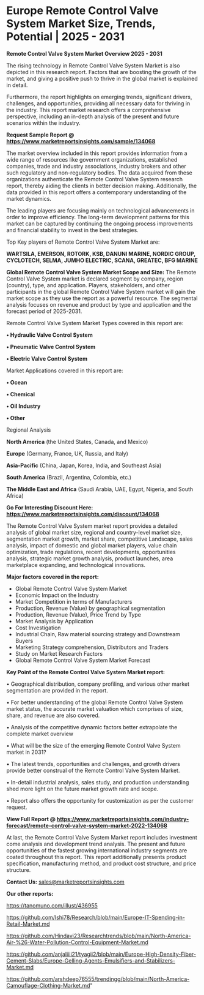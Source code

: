 # Europe Remote Control Valve System Market Size, Trends, Potential | 2025 - 2031

<Strong> Remote Control Valve System Market Overview 2025 - 2031</strong>

The rising technology in Remote Control Valve System Market is also depicted in this research report. Factors that are boosting the growth of the market, and giving a positive push to thrive in the global market is explained in detail.

Furthermore, the report highlights on emerging trends, significant drivers, challenges, and opportunities, providing all necessary data for thriving in the industry. This report market research offers a comprehensive perspective, including an in-depth analysis of the present and future scenarios within the industry.

<strong>Request Sample Report @ <a href=https://www.marketreportsinsights.com/sample/134068>https://www.marketreportsinsights.com/sample/134068</a></strong>

The market overview included in this report provides information from a wide range of resources like government organizations, established companies, trade and industry associations, industry brokers and other such regulatory and non-regulatory bodies. The data acquired from these organizations authenticate the Remote Control Valve System research report, thereby aiding the clients in better decision making. Additionally, the data provided in this report offers a contemporary understanding of the market dynamics.

The leading players are focusing mainly on technological advancements in order to improve efficiency. The long-term development patterns for this market can be captured by continuing the ongoing process improvements and financial stability to invest in the best strategies.

Top Key players of Remote Control Valve System Market are:

<strong>WARTSILA, EMERSON, ROTORK, KSB, DANUNI MARINE, NORDIC GROUP, CYCLOTECH, SELMA, JUMHO ELECTRIC, SCANA, GREATEC, BFG MARINE</strong>

<strong><b>Global Remote Control Valve System Market Scope and Size:</b></strong>
The Remote Control Valve System market is declared segment by company, region (country), type, and application. Players, stakeholders, and other participants in the global Remote Control Valve System market will gain the market scope as they use the report as a powerful resource. The segmental analysis focuses on revenue and product by type and application and the forecast period of 2025-2031.

Remote Control Valve System Market Types covered in this report are:

<strong>• Hydraulic Valve Control System

• Pneumatic Valve Control System

• Electric Valve Control System</strong>

Market Applications covered in this report are:

<strong>• Ocean

• Chemical

• Oil Industry

• Other</strong> 

Regional Analysis

<strong>North America</strong> (the United States, Canada, and Mexico)

<strong>Europe</strong> (Germany, France, UK, Russia, and Italy)

<strong>Asia-Pacific</strong> (China, Japan, Korea, India, and Southeast Asia)

<strong>South America</strong> (Brazil, Argentina, Colombia, etc.)

<strong>The Middle East and Africa</strong> (Saudi Arabia, UAE, Egypt, Nigeria, and South Africa)

<strong>Go For Interesting Discount Here: <a href=https://www.marketreportsinsights.com/discount/134068>https://www.marketreportsinsights.com/discount/134068</a></strong>

The Remote Control Valve System market report provides a detailed analysis of global market size, regional and country-level market size, segmentation market growth, market share, competitive Landscape, sales analysis, impact of domestic and global market players, value chain optimization, trade regulations, recent developments, opportunities analysis, strategic market growth analysis, product launches, area marketplace expanding, and technological innovations.

<strong><b>Major factors covered in the report:</b></strong>
<ul>
  <li>Global Remote Control Valve System Market </li>
  <li>Economic Impact on the Industry</li>
  <li>Market Competition in terms of Manufacturers</li>
  <li>Production, Revenue (Value) by geographical segmentation</li>
  <li>Production, Revenue (Value), Price Trend by Type</li>
  <li>Market Analysis by Application</li>
  <li>Cost Investigation</li>
  <li>Industrial Chain, Raw material sourcing strategy and Downstream Buyers</li>
  <li>Marketing Strategy comprehension, Distributors and Traders</li>
  <li>Study on Market Research Factors</li>
  <li>Global Remote Control Valve System Market Forecast</li>
</ul>

<strong><b>Key Point of the Remote Control Valve System Market report:</b></strong>

• Geographical distribution, company profiling, and various other market segmentation are provided in the report.

• For better understanding of the global Remote Control Valve System market status, the accurate market valuation which comprises of size, share, and revenue are also covered.

• Analysis of the competitive dynamic factors better extrapolate the complete market overview

• What will be the size of the emerging Remote Control Valve System market in 2031?

• The latest trends, opportunities and challenges, and growth drivers provide better construal of the Remote Control Valve System Market.

• In-detail industrial analysis, sales study, and production understanding shed more light on the future market growth rate and scope.

• Report also offers the opportunity for customization as per the customer request.

<strong><b>View Full Report @ <a href=https://www.marketreportsinsights.com/industry-forecast/remote-control-valve-system-market-2022-134068>https://www.marketreportsinsights.com/industry-forecast/remote-control-valve-system-market-2022-134068</a></b></strong>


At last, the Remote Control Valve System Market report includes investment come analysis and development trend analysis. The present and future opportunities of the fastest growing international industry segments are coated throughout this report. This report additionally presents product specification, manufacturing method, and product cost structure, and price structure.

<strong>Contact Us:</strong>
sales@marketreportsinsights.com

<strong>Our other reports:</strong>

<a href=https://tanomuno.com/illust/436955>https://tanomuno.com/illust/436955</a>

<a href=https://github.com/Ishi78/Research/blob/main/Europe-IT-Spending-in-Retail-Market.md>https://github.com/Ishi78/Research/blob/main/Europe-IT-Spending-in-Retail-Market.md</a>

<a href=https://github.com/Hindavi23/Researchtrends/blob/main/North-America-Air-%26-Water-Pollution-Control-Equipment-Market.md>https://github.com/Hindavi23/Researchtrends/blob/main/North-America-Air-%26-Water-Pollution-Control-Equipment-Market.md</a>

<a href=https://github.com/anjaliiii21/tyagii2/blob/main/Europe-High-Density-Fiber-Cement-Slabs/Europe-Gelling-Agents-Emulsifiers-and-Stabilizers-Market.md>https://github.com/anjaliiii21/tyagii2/blob/main/Europe-High-Density-Fiber-Cement-Slabs/Europe-Gelling-Agents-Emulsifiers-and-Stabilizers-Market.md</a>

<a href=https://github.com/arshdeep76555/trendingg/blob/main/North-America-Camouflage-Clothing-Market.md>https://github.com/arshdeep76555/trendingg/blob/main/North-America-Camouflage-Clothing-Market.md</a>"
